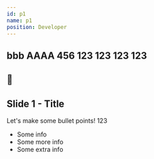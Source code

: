 ```yaml
---
id: p1
name: p1
position: Developer
---
```

<section data-auto-animate>
    <h1>bbb AAAA 456 123 123 123 123</h1>
 
</section>
<section data-auto-animate data-background-gradient="linear-gradient(to bottom, #283b95, #17b2c3)">
    <h2>🍦</h2>
</section>
<section data-auto-animate>
    <h1>Slide 1 - Title</h1>
    <p>Let's make some bullet points! 123</p>
    <ul>
        <li class="fragment">Some info</li>
        <li class="fragment">Some more info</li>
        <li class="fragment">Some extra info</li>
    </ul>
</section>
